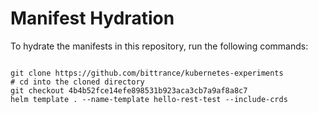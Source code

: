 
# Manifest Hydration

To hydrate the manifests in this repository, run the following commands:

```shell

git clone https://github.com/bittrance/kubernetes-experiments
# cd into the cloned directory
git checkout 4b4b52fce14efe898531b923aca3cb7a9af8a8c7
helm template . --name-template hello-rest-test --include-crds
```